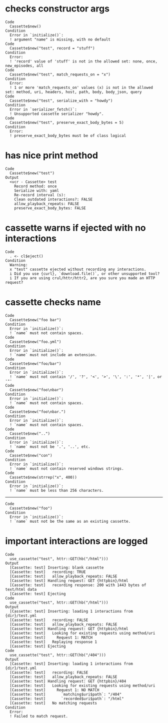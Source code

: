 # checks constructor args

    Code
      Cassette$new()
    Condition
      Error in `initialize()`:
      ! argument "name" is missing, with no default
    Code
      Cassette$new("test", record = "stuff")
    Condition
      Error:
      ! 'record' value of 'stuff' is not in the allowed set: none, once, new_episodes, all
    Code
      Cassette$new("test", match_requests_on = "x")
    Condition
      Error:
      ! 1 or more 'match_requests_on' values (x) is not in the allowed set: method, uri, headers, host, path, body, body_json, query
    Code
      Cassette$new("test", serialize_with = "howdy")
    Condition
      Error in `serializer_fetch()`:
      ! Unsupported cassette serializer "howdy".
    Code
      Cassette$new("test", preserve_exact_body_bytes = 5)
    Condition
      Error:
      ! preserve_exact_body_bytes must be of class logical

# has nice print method

    Code
      Cassette$new("test")
    Output
      <vcr - Cassette> test
        Record method: once
        Serialize with: yaml
        Re-record interval (s): 
        Clean outdated interactions?: FALSE
        allow_playback_repeats: FALSE
        preserve_exact_body_bytes: FALSE

# cassette warns if ejected with no interactions

    Code
      . <- cl$eject()
    Condition
      Warning:
      x "test" cassette ejected without recording any interactions.
      i Did you use {curl}, `download.file()`, or other unsupported tool?
      i If you are using crul/httr/httr2, are you sure you made an HTTP request?

# cassette checks name

    Code
      Cassette$new("foo bar")
    Condition
      Error in `initialize()`:
      ! `name` must not contain spaces.
    Code
      Cassette$new("foo.yml")
    Condition
      Error in `initialize()`:
      ! `name` must not include an extension.
    Code
      Cassette$new("foo/bar")
    Condition
      Error in `initialize()`:
      ! `name` must not contain '/', '?', '<', '>', '\', ':', '*', '|', or '"'
    Code
      Cassette$new("foo\nbar")
    Condition
      Error in `initialize()`:
      ! `name` must not contain spaces.
    Code
      Cassette$new("foo\nbar.")
    Condition
      Error in `initialize()`:
      ! `name` must not contain spaces.
    Code
      Cassette$new("..")
    Condition
      Error in `initialize()`:
      ! `name` must not be '.', '..', etc.
    Code
      Cassette$new("con")
    Condition
      Error in `initialize()`:
      ! `name` must not contain reserved windows strings.
    Code
      Cassette$new(strrep("x", 400))
    Condition
      Error in `initialize()`:
      ! `name` must be less than 256 characters.

---

    Code
      Cassette$new("foo")
    Condition
      Error in `initialize()`:
      ! `name` must not be the same as an existing cassette.

# important interactions are logged

    Code
      use_cassette("test", httr::GET(hb("/html")))
    Output
      [Cassette: test] Inserting: blank cassette
      [Cassette: test]   recording: TRUE
      [Cassette: test]   allow_playback_repeats: FALSE
      [Cassette: test] Handling request: GET {httpbin}/html
      [Cassette: test]   recording response: 200 with 1443 bytes of text/html data
      [Cassette: test] Ejecting
    Code
      use_cassette("test", httr::GET(hb("/html")))
    Output
      [Cassette: test] Inserting: loading 1 interactions from {dir}/test.yml
      [Cassette: test]   recording: FALSE
      [Cassette: test]   allow_playback_repeats: FALSE
      [Cassette: test] Handling request: GET {httpbin}/html
      [Cassette: test]   Looking for existing requests using method/uri
      [Cassette: test]     Request 1: MATCH
      [Cassette: test]   Replaying response 1
      [Cassette: test] Ejecting
    Code
      use_cassette("test", httr::GET(hb("/404")))
    Output
      [Cassette: test] Inserting: loading 1 interactions from {dir}/test.yml
      [Cassette: test]   recording: FALSE
      [Cassette: test]   allow_playback_repeats: FALSE
      [Cassette: test] Handling request: GET {httpbin}/404
      [Cassette: test]   Looking for existing requests using method/uri
      [Cassette: test]     Request 1: NO MATCH
      [Cassette: test]       `matching$uri$path`: "/404" 
      [Cassette: test]       `recorded$uri$path`: "/html"
      [Cassette: test]   No matching requests
    Condition
      Error:
      ! Failed to match request.

